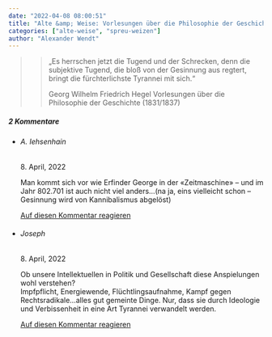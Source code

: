 ```yaml
---
date: "2022-04-08 08:00:51"
title: "Alte &amp; Weise: Vorlesungen über die Philosophie der Geschichte (1831/1837)"
categories: ["alte-weise", "spreu-weizen"]
author: "Alexander Wendt"
---
```


>> „Es herrschen jetzt die Tugend und der Schrecken, denn die subjektive
>> Tugend, die bloß von der Gesinnung aus regtert, bringt die
>> fürchterlichste Tyrannei mit sich.“
>> 
>> Georg Wilhelm Friedrich Hegel
>> Vorlesungen über die Philosophie der Geschichte (1831/1837)

<!--more-->
<h5 class="comments-h">
2 Kommentare </h5>
<ul class="commentlist">
<li class="comment even thread-even depth-1 clearfix" id="li-comment-118075">
<h6 class="author">A. Iehsenhain</h6> <span class="date">8. April, 2022</span>



Man kommt sich vor wie Erfinder George in der «Zeitmaschine» &#8211; und im Jahr 802.701 ist auch nicht viel anders&#8230;(na ja, eins vielleicht schon &#8211; Gesinnung wird von Kannibalismus abgelöst)

<a rel="nofollow" class="comment-reply-link" href="#comment-118075" data-commentid="118075" data-postid="15315" data-belowelement="comment-118075" data-respondelement="respond" data-replyto="Antworte auf A. Iehsenhain" aria-label="Antworte auf A. Iehsenhain">Auf diesen Kommentar reagieren</a> 


</li>
<li class="comment odd alt thread-odd thread-alt depth-1 clearfix" id="li-comment-118076">
<h6 class="author">Joseph</h6> <span class="date">8. April, 2022</span>



Ob unsere Intellektuellen in Politik und Gesellschaft diese Anspielungen wohl verstehen?<br>
Impfpflicht, Energiewende, Flüchtlingsaufnahme, Kampf gegen Rechtsradikale&#8230;alles gut gemeinte Dinge. Nur, dass sie durch Ideologie und Verbissenheit in eine Art Tyrannei verwandelt werden.

<a rel="nofollow" class="comment-reply-link" href="#comment-118076" data-commentid="118076" data-postid="15315" data-belowelement="comment-118076" data-respondelement="respond" data-replyto="Antworte auf Joseph" aria-label="Antworte auf Joseph">Auf diesen Kommentar reagieren</a> 


</li>
</ul>
